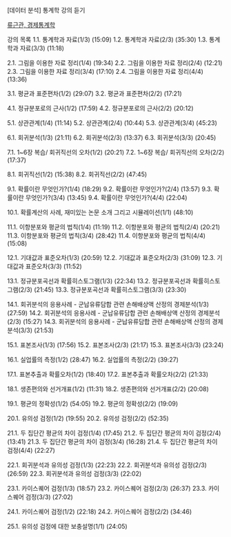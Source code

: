 [데이터 분석] 통계학 강의 듣기

[류근관, 경제통계학](http://snui.snu.ac.kr/ocw/index.php?mode=view&id=1494&cid=2554&qua=1)


강의 목록
1.1. 통계학과 자료(1/3) (15:09)
1.2. 통계학과 자료(2/3) (35:30)
1.3. 통계학과 자료(3/3) (11:18)

2.1. 그림을 이용한 자료 정리(1/4) (19:34)
2.2. 그림을 이용한 자료 정리(2/4) (12:21)
2.3. 그림을 이용한 자료 정리(3/4) (17:10)
2.4. 그림을 이용한 자료 정리(4/4) (13:36)

3.1. 평균과 표준편차(1/2) (29:07)
3.2. 평균과 표준편차(2/2) (17:21)

4.1. 정규분포로의 근사(1/2) (17:59)
4.2. 정규분포로의 근사(2/2) (20:12)

5.1. 상관관계(1/4) (11:14)
5.2. 상관관계(2/4) (10:44)
5.3. 상관관계(3/4) (45:23)
                                               
6.1. 회귀분석(1/3) (21:11)
6.2. 회귀분석(2/3) (13:37)
6.3. 회귀분석(3/3) (20:45)

7.1. 1~6장 복습/ 회귀직선의 오차(1/2) (20:21)
7.2. 1~6장 복습/ 회귀직선의 오차(2/2) (17:37)

8.1. 회귀직선(1/2) (15:38)
8.2. 회귀직선(2/2) (47:45)

9.1. 확률이란 무엇인가?(1/4) (18:29)
9.2. 확률이란 무엇인가?(2/4) (13:57)
9.3. 확률이란 무엇인가?(3/4) (13:45)
9.4. 확률이란 무엇인가?(4/4) (22:04)

10.1. 확률계산의 사례, 재미있는 논문 소개 그리고 시뮬레이션(1/1) (48:10)

11.1. 이항분포와 평균의 법칙(1/4) (11:19)
11.2. 이항분포와 평균의 법칙(2/4) (20:21)
11.3. 이항분포와 평균의 법칙(3/4) (28:42)
11.4. 이항분포와 평균의 법칙(4/4) (15:08)

12.1. 기대값과 표준오차(1/3) (20:59)
12.2. 기대값과 표준오차(2/3) (31:09)
12.3. 기대값과 표준오차(3/3) (11:52)

13.1. 정규분포곡선과 확률히스토그램(1/3) (22:34)
13.2. 정규분포곡선과 확률히스토그램(2/3) (21:45)
13.3. 정규분포곡선과 확률히스토그램(3/3) (23:30)

14.1. 회귀분석의 응용사례 - 군납유류담합 관련 손해배상액 산정의 경제분석(1/3) (27:59)
14.2. 회귀분석의 응용사례 - 군납유류담합 관련 손해배상액 산정의 경제분석(2/3) (15:27)
14.3. 회귀분석의 응용사례 - 군납유류담합 관련 손해배상액 산정의 경제분석(3/3) (21:53)

15.1. 표본조사(1/3) (17:56)
15.2. 표본조사(2/3) (21:17)
15.3. 표본조사(3/3) (23:24)

16.1. 실업률의 측정(1/2) (28:47) 
16.2. 실업률의 측정(2/2) (39:27) 

17.1. 표본추출과  확률오차(1/2) (18:40)
17.2. 표본추출과  확률오차(2/2) (21:33)

18.1. 생존편의와 선거개표(1/2) (11:31)
18.2. 생존편의와 선거개표(2/2) (20:08)

19.1. 평균의 정확성(1/2) (54:05)
19.2. 평균의 정확성(2/2) (19:09)

20.1. 유의성 검정(1/2) (19:55)
20.2. 유의성 검정(2/2) (52:35)

21.1. 두 집단간 평균의 차이 검정(1/4) (17:45)
21.2. 두 집단간 평균의 차이 검정(2/4) (13:41)
21.3. 두 집단간 평균의 차이 검정(3/4) (16:28)
21.4. 두 집단간 평균의 차이 검정(4/4) (22:27)

22.1. 회귀분석과 유의성 검정(1/3) (22:23)
22.2. 회귀분석과 유의성 검정(2/3) (26:59)
22.3. 회귀분석과 유의성 검정(3/3) (22:02)

23.1. 카이스퀘어 검정(1/3) (18:57)
23.2. 카이스퀘어 검정(2/3) (26:37)
23.3. 카이스퀘어 검정(3/3) (27:02)

24.1. 카이스퀘어 검정(1/2) (22:18)
24.2. 카이스퀘어 검정(2/2) (34:46)

25.1. 유의성 검정에 대한 보충설명(1/1) (24:05)